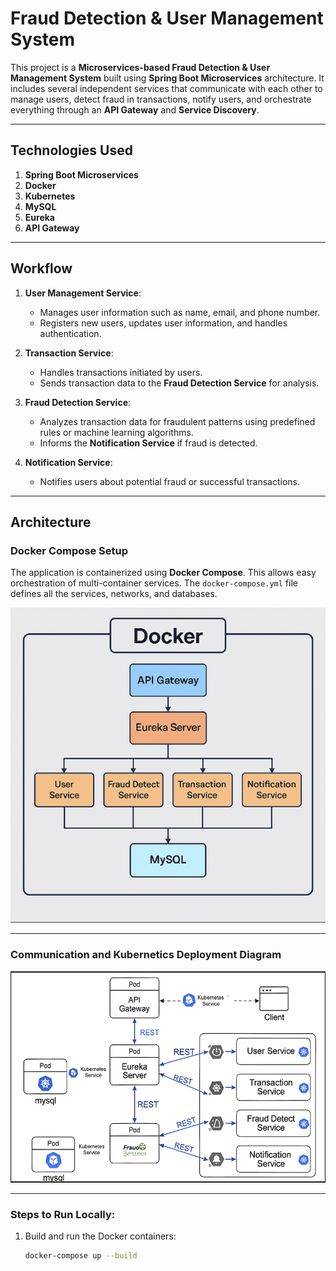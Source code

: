 # Fraud Detection & User Management System

This project is a **Microservices-based Fraud Detection & User Management System** built using **Spring Boot Microservices** architecture. It includes several independent services that communicate with each other to manage users, detect fraud in transactions, notify users, and orchestrate everything through an **API Gateway** and **Service Discovery**.

---

## Technologies Used

1. **Spring Boot Microservices**
2. **Docker**
3. **Kubernetes**
4. **MySQL**
5. **Eureka**
6. **API Gateway**

---

## Workflow

1. **User Management Service**: 
   - Manages user information such as name, email, and phone number.
   - Registers new users, updates user information, and handles authentication.

2. **Transaction Service**: 
   - Handles transactions initiated by users.
   - Sends transaction data to the **Fraud Detection Service** for analysis.

3. **Fraud Detection Service**:
   - Analyzes transaction data for fraudulent patterns using predefined rules or machine learning algorithms.
   - Informs the **Notification Service** if fraud is detected.

4. **Notification Service**: 
   - Notifies users about potential fraud or successful transactions.

---

## Architecture

### Docker Compose Setup
The application is containerized using **Docker Compose**. This allows easy orchestration of multi-container services. The `docker-compose.yml` file defines all the services, networks, and databases.

![Docker Compose Setup](imgs/2.png)

---

### Communication and Kubernetics Deployment Diagram

![Kubernetics Deployment Diagram](imgs/3.png)

---

### Steps to Run Locally:

1. Build and run the Docker containers:
   ```bash   
   docker-compose up --build
